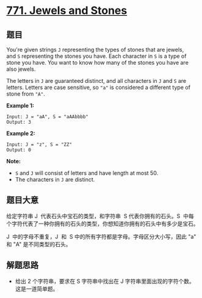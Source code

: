 # [771. Jewels and Stones](https://leetcode-cn.com/problems/jewels-and-stones/)

## 题目

You're given strings `J` representing the types of stones that are jewels, and `S` representing the stones you have. Each character in `S` is a type of stone you have. You want to know how many of the stones you have are also jewels.

The letters in `J` are guaranteed distinct, and all characters in `J` and `S` are letters. Letters are case sensitive, so `"a"` is considered a different type of stone from `"A"`.

**Example 1:**

    Input: J = "aA", S = "aAAbbbb"
    Output: 3

**Example 2:**

    Input: J = "z", S = "ZZ"
    Output: 0

**Note:**

- `S` and `J` will consist of letters and have length at most 50.
- The characters in `J` are distinct.

## 题目大意

给定字符串 J  代表石头中宝石的类型，和字符串  S 代表你拥有的石头。S  中每个字符代表了一种你拥有的石头的类型，你想知道你拥有的石头中有多少是宝石。

J  中的字母不重复，J  和  S 中的所有字符都是字母。字母区分大小写，因此 "a" 和 "A" 是不同类型的石头。

## 解题思路

- 给出 2 个字符串，要求在 S 字符串中找出在 J 字符串里面出现的字符个数。这是一道简单题。
